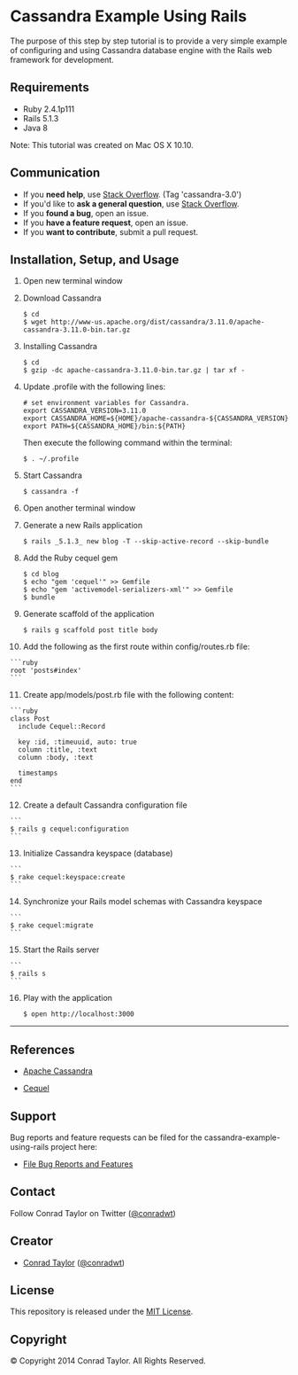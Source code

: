 Cassandra Example Using Rails
=============================

The purpose of this step by step tutorial is to provide a very simple example of configuring and using Cassandra database engine with the Rails web framework for development.

## Requirements

- Ruby 2.4.1p111
- Rails 5.1.3
- Java 8

Note:  This tutorial was created on Mac OS X 10.10.

## Communication

- If you **need help**, use [Stack Overflow](http://stackoverflow.com/questions/tagged/cassandra-3.0). (Tag 'cassandra-3.0')
- If you'd like to **ask a general question**, use [Stack Overflow](http://stackoverflow.com/questions/tagged/cassandra-3.0).
- If you **found a bug**, open an issue.
- If you **have a feature request**, open an issue.
- If you **want to contribute**, submit a pull request.

## Installation, Setup, and Usage

1.  Open new terminal window

2.  Download Cassandra

    ```
    $ cd
    $ wget http://www-us.apache.org/dist/cassandra/3.11.0/apache-cassandra-3.11.0-bin.tar.gz
    ```

3.  Installing Cassandra

    ```
    $ cd
    $ gzip -dc apache-cassandra-3.11.0-bin.tar.gz | tar xf -
    ```

4.  Update .profile with the following lines:

    ```
    # set environment variables for Cassandra.
    export CASSANDRA_VERSION=3.11.0
    export CASSANDRA_HOME=${HOME}/apache-cassandra-${CASSANDRA_VERSION}
    export PATH=${CASSANDRA_HOME}/bin:${PATH}
    ```

    Then execute the following command within the terminal:

    ```
    $ . ~/.profile
    ```
5.  Start Cassandra

    ```
    $ cassandra -f
    ```
6.  Open another terminal window

7.  Generate a new Rails application

    ```
    $ rails _5.1.3_ new blog -T --skip-active-record --skip-bundle
    ```

8.  Add the Ruby cequel gem

    ```
    $ cd blog
    $ echo "gem 'cequel'" >> Gemfile
    $ echo "gem 'activemodel-serializers-xml'" >> Gemfile
    $ bundle
    ```

9.  Generate scaffold of the application

    ```
    $ rails g scaffold post title body
    ```

10.  Add the following as the first route within config/routes.rb file:

    ```ruby
    root 'posts#index'
    ```

11.  Create app/models/post.rb file with the following content:

    ```ruby
    class Post
      include Cequel::Record

      key :id, :timeuuid, auto: true
      column :title, :text
      column :body, :text

      timestamps
    end
    ```

12.  Create a default Cassandra configuration file

    ```
    $ rails g cequel:configuration
    ```

13.  Initialize Cassandra keyspace (database)

    ```
    $ rake cequel:keyspace:create
    ```

14.  Synchronize your Rails model schemas with Cassandra keyspace

    ```
    $ rake cequel:migrate
    ```

15.  Start the Rails server

    ```
    $ rails s
    ```

16. Play with the application

    ```
    $ open http://localhost:3000
    ```
---

## References

* [Apache Cassandra](http://cassandra.apache.org)

* [Cequel](https://github.com/cequel/cequel)

## Support

Bug reports and feature requests can be filed for the cassandra-example-using-rails project here:

* [File Bug Reports and Features](https://github.com/conradwt/cassandra-example-using-rails/issues)

## Contact

Follow Conrad Taylor on Twitter ([@conradwt](https://twitter.com/conradwt))

## Creator

- [Conrad Taylor](http://github.com/conradwt) ([@conradwt](https://twitter.com/conradwt))

## License

This repository is released under the [MIT License](http://www.opensource.org/licenses/MIT).

## Copyright

&copy; Copyright 2014 Conrad Taylor. All Rights Reserved.
